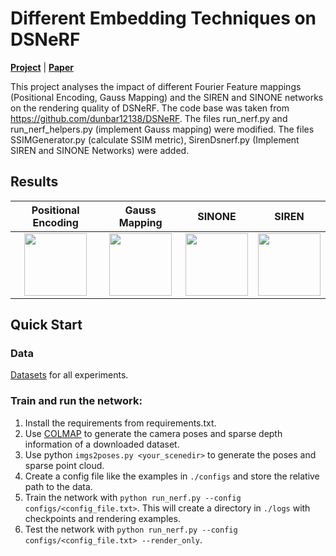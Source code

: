 # Different Embedding Techniques on DSNeRF

[**Project**](https://www.cs.cmu.edu/~dsnerf/) | [**Paper**](https://arxiv.org/abs/2107.02791)

This project analyses the impact of different Fourier Feature mappings (Positional Encoding, Gauss Mapping) and the SIREN and SINONE networks on the rendering quality of DSNeRF.
The code base was taken from https://github.com/dunbar12138/DSNeRF.
The files run_nerf.py and run_nerf_helpers.py (implement Gauss mapping) were modified.
The files SSIMGenerator.py (calculate SSIM metric), SirenDsnerf.py (Implement SIREN and SINONE Networks) were added.

## Results

Positional Encoding        |  Gauss Mapping            | SINONE                    |  SIREN         |
:-------------------------:|:-------------------------:|:-------------------------:|:-------------------------:|
<img src="resources/Horns_Basic.mp4"  width="100" />  |  <img src="resources/Horns_Gauss.mp4"  width="100" /> | <img src="resources/Horns_SINONE.mp4"  width="100" /> | <img src="resources/Horns_SIREN.mp4"  width="100" />


## Quick Start

### Data
[Datasets](https://drive.google.com/drive/folders/14boI-o5hGO9srnWaaogTU5_ji7wkX2S7) for all experiments.

### Train and run the network:
1. Install the requirements from requirements.txt.
2. Use [COLMAP](https://github.com/colmap/colmap) to generate the camera poses and sparse depth information of a downloaded dataset.
3. Use python `imgs2poses.py <your_scenedir>` to generate the poses and sparse point cloud.
4. Create a config file like the examples in `./configs` and store the relative path to the data.
5. Train the network  with `python run_nerf.py --config configs/<config_file.txt>`. This will create a directory in `./logs` with checkpoints and rendering examples.
6. Test the network with `python run_nerf.py --config configs/<config_file.txt> --render_only`.
